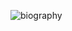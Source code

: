 ![biography](https://github.com/chrishough/chrishough/blob/master/assets/biography.gif)
<!--
How did I make this video?

1. I made my video with https://codesandbox.io/s/github-profile-forked-6bbqx
2. Then I recorded my screen to gif on Mac with Quicktime and converted it to a gif
3. brew install ffmpeg
4. brew install gifsicle
5. ffmpeg -ss 30 -i biography.mov -vf "fps=10,scale=840:-1:flags=lanczos,split[s0][s1];[s0]palettegen[p];[s1][p]paletteuse" -loop 0 biography.gif

-->


